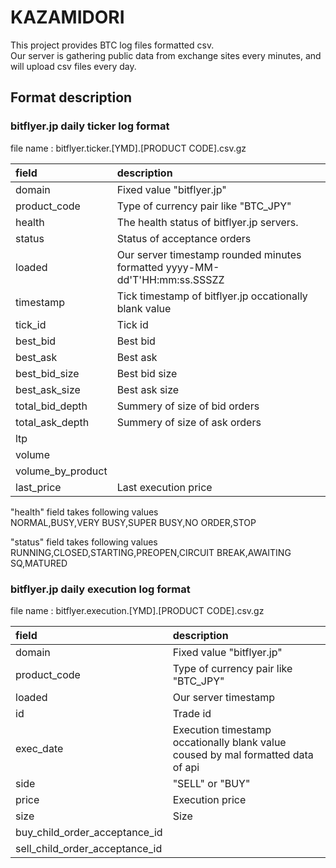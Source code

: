 # KAZAMIDORI
This project provides BTC log files formatted csv.  
Our server is gathering public data from exchange sites every minutes, 
and will upload csv files every day.

## Format description  
### bitflyer.jp daily ticker log format  
file name : bitflyer.ticker.[YMD].[PRODUCT CODE].csv.gz

|field|description|
|:---|:---|
|domain|Fixed value "bitflyer.jp"|
|product_code|Type of currency pair like "BTC_JPY"|
|health|The health status of bitflyer.jp servers.|
|status|Status of acceptance orders|
|loaded|Our server timestamp rounded minutes formatted yyyy-MM-dd'T'HH:mm:ss.SSSZZ |
|timestamp|Tick timestamp of bitflyer.jp occationally blank value|
|tick_id|Tick id|
|best_bid|Best bid|
|best_ask|Best ask|
|best_bid_size|Best bid size|
|best_ask_size|Best ask size|
|total_bid_depth|Summery of size of bid orders|
|total_ask_depth|Summery of size of ask orders|
|ltp||
|volume||
|volume_by_product||
|last_price|Last execution price|

"health" field takes following values  
NORMAL,BUSY,VERY BUSY,SUPER BUSY,NO ORDER,STOP

"status" field takes following values  
RUNNING,CLOSED,STARTING,PREOPEN,CIRCUIT BREAK,AWAITING SQ,MATURED	

### bitflyer.jp daily execution log format
file name : bitflyer.execution.[YMD].[PRODUCT CODE].csv.gz 

|field|description|
|:---|:---|
|domain|Fixed value "bitflyer.jp"|
|product_code|Type of currency pair like "BTC_JPY"|
|loaded|Our server timestamp|
|id|Trade id|
|exec_date|Execution timestamp occationally blank value coused by mal formatted data of api|
|side|"SELL" or "BUY"|
|price|Execution price|
|size|Size|
|buy_child_order_acceptance_id||
|sell_child_order_acceptance_id||

